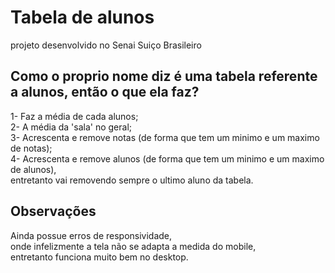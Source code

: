 # Tabela de alunos
projeto desenvolvido no Senai Suiço Brasileiro


## Como o proprio nome diz é uma tabela referente a alunos, então o que ela faz? 
1- Faz a média de cada alunos;
<br>
2- A média da 'sala' no geral;
<br>
3- Acrescenta e remove notas (de forma que tem um minimo e um maximo de notas);
<br>
4- Acrescenta e remove alunos (de forma que tem um minimo e um maximo de alunos),
<br>
entretanto vai removendo sempre o ultimo aluno da tabela.

## Observações
Ainda possue erros de responsividade,
<br>
onde infelizmente a tela não se adapta a medida do mobile,
<br> 
entretanto funciona muito bem no desktop.
